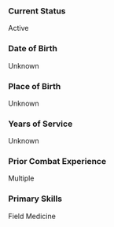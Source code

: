 ### Current Status
Active

### Date of Birth
Unknown

### Place of Birth
Unknown

### Years of Service
Unknown

### Prior Combat Experience
Multiple

### Primary Skills
Field Medicine
